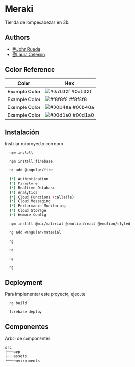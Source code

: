 
# Meraki

Tienda de rompecabezas en 3D.


## Authors

- [@John Rueda](https://github.com/Risgan)
- [@Laura Celemin](https://github.com/Risgan)

## Color Reference

| Color             | Hex                                                                |
| ----------------- | ------------------------------------------------------------------ |
| Example Color | ![#0a192f](https://via.placeholder.com/10/0a192f?text=+) #0a192f |
| Example Color | ![#f8f8f8](https://via.placeholder.com/10/f8f8f8?text=+) #f8f8f8 |
| Example Color | ![#00b48a](https://via.placeholder.com/10/00b48a?text=+) #00b48a |
| Example Color | ![#00d1a0](https://via.placeholder.com/10/00b48a?text=+) #00d1a0 |


## Instalación

Instalar mi proyecto con npm

```bash
  npm install
```
```bash
  npm install firebase
```

```bash
  ng add @angular/fire

  (*) Authentication
  (*) Firestore
  (*) Realtime Database
  (*) Analytics
  (*) Cloud Functions (callable)
  (*) Cloud Messaging
  (*) Performance Monitoring
  (*) Cloud Storage
  (*) Remote Config
```

```bash
  npm install @mui/material @emotion/react @emotion/styled 
```

```bash
  ng add @angular/material 
```

```bash
  ng 
```

```bash
  ng 
```

```bash
  ng 
```

```bash
  ng 
```
    
## Deployment

Para implementar este proyecto, ejecute

```bash
  ng build
```
```bash
  firebase deploy
```

## Componentes

Arbol de componentes

```bash
src
├───app
├───assets
└───environments
```